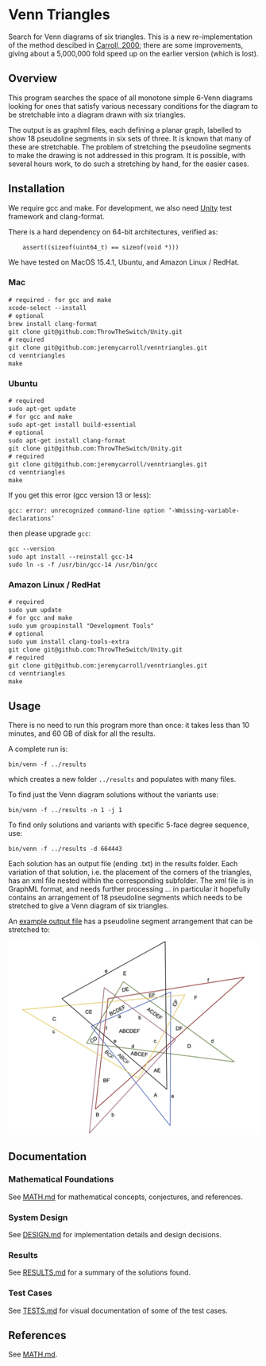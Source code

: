# Venn Triangles

Search for Venn diagrams of six triangles.
This is a new re-implementation of the method descibed in [Carroll, 2000](https://shiftleft.com/mirrors/www.hpl.hp.com/techreports/2000/HPL-2000-73.pdf); there are some improvements, giving about a 5,000,000 fold speed up on the earlier version (which is lost).

## Overview

This program searches the space of all monotone simple 6-Venn diagrams looking
for ones that satisfy various necessary conditions for the diagram to be stretchable
into a diagram drawn with six triangles.

The output is as graphml files, each defining a planar graph, labelled to show
18 pseudoline segments in six sets of three.
It is known that many of these are stretchable. 
The problem of stretching the pseudoline segments to make the drawing is not addressed in this program.
It is possible, with several hours work, to do such a stretching by hand, for the easier cases.

## Installation

We require gcc and make. For development, we also 
need [Unity](https://github.com/ThrowTheSwitch/Unity) test framework and clang-format.

There is a hard dependency on 64-bit architectures, verified as:
```
    assert((sizeof(uint64_t) == sizeof(void *)))
```

We have tested on MacOS 15.4.1, Ubuntu, and Amazon Linux / RedHat.

### Mac
```
# required - for gcc and make
xcode-select --install
# optional
brew install clang-format 
git clone git@github.com:ThrowTheSwitch/Unity.git
# required
git clone git@github.com:jeremycarroll/venntriangles.git
cd venntriangles
make
```

### Ubuntu
```
# required
sudo apt-get update
# for gcc and make
sudo apt-get install build-essential
# optional
sudo apt-get install clang-format
git clone git@github.com:ThrowTheSwitch/Unity.git
# required
git clone git@github.com:jeremycarroll/venntriangles.git
cd venntriangles
make
```
If you get this error (gcc version 13 or less):
```
gcc: error: unrecognized command-line option ‘-Wmissing-variable-declarations’
```
then please upgrade `gcc`:
```
gcc --version
sudo apt install --reinstall gcc-14
sudo ln -s -f /usr/bin/gcc-14 /usr/bin/gcc
```

### Amazon Linux / RedHat
```
# required
sudo yum update
# for gcc and make
sudo yum groupinstall "Development Tools"
# optional
sudo yum install clang-tools-extra
git clone git@github.com:ThrowTheSwitch/Unity.git
# required
git clone git@github.com:jeremycarroll/venntriangles.git
cd venntriangles
make
```

## Usage

There is no need to run this program more than once: it takes less than 10 minutes, and 60 GB of disk for all the results.

A complete run is:
```
bin/venn -f ../results
```
which creates a new folder `../results` and populates with many files.

To find just the Venn diagram solutions without the variants use:
```
bin/venn -f ../results -n 1 -j 1
```

To find only solutions and variants with specific 
5-face degree sequence, use:
```
bin/venn -f ../results -d 664443
```

Each solution has an output file (ending .txt) in the results folder. 
Each variation of that solution, i.e. the placement of the corners of the triangles,
has an xml file nested within the corresponding subfolder. The xml file is in GraphML
format, and needs further processing ... in particular it hopefully contains an 
arrangement of 18 pseudoline segments which needs to be stretched to give a Venn diagram
of six triangles.

An [example output file](./docs/555444-64-27-005.xml) has a pseudoline segment arrangement
that can be stretched to:

<img src="./images/carroll2000bis.jpg" alt="A 6-Venn Diagram" width="900"/>

## Documentation

### Mathematical Foundations

See [MATH.md](docs/MATH.md) for mathematical concepts, conjectures, and references.

### System Design

See [DESIGN.md](docs/DESIGN.md) for implementation details and design decisions.

### Results

See [RESULTS.md](docs/RESULTS.md) for a summary of the solutions found.

### Test Cases

See [TESTS.md](docs/TESTS.md) for visual documentation of some of the test cases.

## References

See [MATH.md](docs/MATH.md#references).
